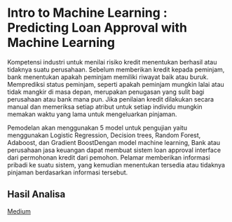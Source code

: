 # Intro to Machine Learning : Predicting Loan Approval with Machine Learning
Kompetensi industri untuk menilai risiko kredit menentukan berhasil atau tidaknya suatu perusahaan. Sebelum memberikan kredit kepada peminjam, bank menentukan apakah peminjam memiliki riwayat baik atau buruk. Memprediksi status peminjam, seperti apakah peminjam mungkin lalai atau tidak mangkir di masa depan, merupakan penugasan yang sulit bagi perusahaan atau bank mana pun. Jika penilaian kredit dilakukan secara manual dan memeriksa setiap atribut untuk setiap individu mungkin memakan waktu yang lama untuk mengeluarkan pinjaman.

Pemodelan akan menggunakan 5 model untuk pengujian yaitu menggunakan Logistic Regression, Decision trees, Random Forest, Adaboost, dan Gradient BoostDengan model machine learning, Bank atau perusahaan jasa keuangan dapat membuat sistem loan approval interface dari permohonan kredit dari pemohon. Pelamar memberikan informasi pribadi ke suatu sistem, yang kemudian menentukan tersedia atau tidaknya pinjaman berdasarkan informasi tersebut.

## Hasil Analisa
[Medium](https://medium.com/@septiawulandaris11/predicting-loan-approval-with-machine-learning-f8740f704055)
